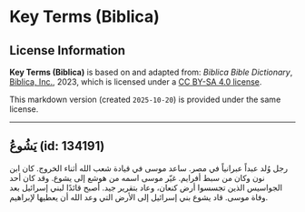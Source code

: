 # Key Terms (Biblica)

## License Information

**Key Terms (Biblica)** is based on and adapted from: _Biblica Bible Dictionary_, [Biblica, Inc.](https://www.biblica.com/), 2023, which is licensed under a [CC BY-SA 4.0 license](https://creativecommons.org/licenses/by-sa/4.0/legalcode.en).

This markdown version (created `2025-10-20`) is provided under the same license.



--------------------------------

## يَشُوعُ (id: 134191)

رجل وُلد عبداً عبرانياً في مصر. ساعد موسى في قيادة شعب الله أثناء الخروج. كان ابن نون وكان من سبط أفرايم. غيّر موسى اسمه من هوشع إلى يشوع. وقد كان أحد الجواسيس الذين تجسسوا أرض كنعان، وعاد بتقرير جيد. أصبح قائدًا لبني إسرائيل بعد وفاة موسى. قاد يشوع بني إسرائيل إلى الأرض التي وعد الله أن يعطيها لإبراهيم.


